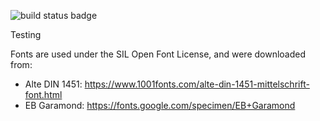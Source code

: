 ![build status badge](https://github.com/amelrod/forktest/actions/workflows/build-site.yml/badge.svg)

Testing

Fonts are used under the SIL Open Font License, and were downloaded from:
 - Alte DIN 1451: https://www.1001fonts.com/alte-din-1451-mittelschrift-font.html
 - EB Garamond: https://fonts.google.com/specimen/EB+Garamond
